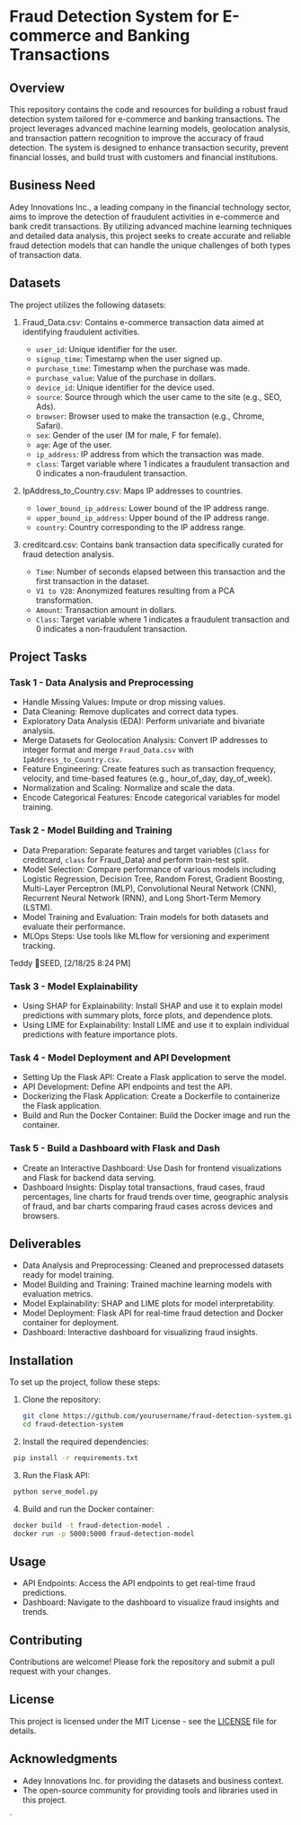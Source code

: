
# Fraud Detection System for E-commerce and Banking Transactions

## Overview

This repository contains the code and resources for building a robust fraud detection system tailored for e-commerce and banking transactions. The project leverages advanced machine learning models, geolocation analysis, and transaction pattern recognition to improve the accuracy of fraud detection. The system is designed to enhance transaction security, prevent financial losses, and build trust with customers and financial institutions.

## Business Need

Adey Innovations Inc., a leading company in the financial technology sector, aims to improve the detection of fraudulent activities in e-commerce and bank credit transactions. By utilizing advanced machine learning techniques and detailed data analysis, this project seeks to create accurate and reliable fraud detection models that can handle the unique challenges of both types of transaction data.

## Datasets

The project utilizes the following datasets:

1. Fraud_Data.csv: Contains e-commerce transaction data aimed at identifying fraudulent activities.

   - `user_id`: Unique identifier for the user.
   - `signup_time`: Timestamp when the user signed up.
   - `purchase_time`: Timestamp when the purchase was made.
   - `purchase_value`: Value of the purchase in dollars.
   - `device_id`: Unique identifier for the device used.
   - `source`: Source through which the user came to the site (e.g., SEO, Ads).
   - `browser`: Browser used to make the transaction (e.g., Chrome, Safari).
   - `sex`: Gender of the user (M for male, F for female).
   - `age`: Age of the user.
   - `ip_address`: IP address from which the transaction was made.
   - `class`: Target variable where 1 indicates a fraudulent transaction and 0 indicates a non-fraudulent transaction.

2. IpAddress_to_Country.csv: Maps IP addresses to countries.

   - `lower_bound_ip_address`: Lower bound of the IP address range.
   - `upper_bound_ip_address`: Upper bound of the IP address range.
   - `country`: Country corresponding to the IP address range.

3. creditcard.csv: Contains bank transaction data specifically curated for fraud detection analysis.
   - `Time`: Number of seconds elapsed between this transaction and the first transaction in the dataset.
   - `V1 to V28`: Anonymized features resulting from a PCA transformation.
   - `Amount`: Transaction amount in dollars.
   - `Class`: Target variable where 1 indicates a fraudulent transaction and 0 indicates a non-fraudulent transaction.

## Project Tasks

### Task 1 - Data Analysis and Preprocessing

- Handle Missing Values: Impute or drop missing values.
- Data Cleaning: Remove duplicates and correct data types.
- Exploratory Data Analysis (EDA): Perform univariate and bivariate analysis.
- Merge Datasets for Geolocation Analysis: Convert IP addresses to integer format and merge `Fraud_Data.csv` with `IpAddress_to_Country.csv`.
- Feature Engineering: Create features such as transaction frequency, velocity, and time-based features (e.g., hour_of_day, day_of_week).
- Normalization and Scaling: Normalize and scale the data.
- Encode Categorical Features: Encode categorical variables for model training.

### Task 2 - Model Building and Training

- Data Preparation: Separate features and target variables (`Class` for creditcard, `class` for Fraud_Data) and perform train-test split.
- Model Selection: Compare performance of various models including Logistic Regression, Decision Tree, Random Forest, Gradient Boosting, Multi-Layer Perceptron (MLP), Convolutional Neural Network (CNN), Recurrent Neural Network (RNN), and Long Short-Term Memory (LSTM).
- Model Training and Evaluation: Train models for both datasets and evaluate their performance.
- MLOps Steps: Use tools like MLflow for versioning and experiment tracking.

Teddy 🌱SEED, [2/18/25 8:24 PM]

### Task 3 - Model Explainability

- Using SHAP for Explainability: Install SHAP and use it to explain model predictions with summary plots, force plots, and dependence plots.
- Using LIME for Explainability: Install LIME and use it to explain individual predictions with feature importance plots.

### Task 4 - Model Deployment and API Development

- Setting Up the Flask API: Create a Flask application to serve the model.
- API Development: Define API endpoints and test the API.
- Dockerizing the Flask Application: Create a Dockerfile to containerize the Flask application.
- Build and Run the Docker Container: Build the Docker image and run the container.

### Task 5 - Build a Dashboard with Flask and Dash

- Create an Interactive Dashboard: Use Dash for frontend visualizations and Flask for backend data serving.
- Dashboard Insights: Display total transactions, fraud cases, fraud percentages, line charts for fraud trends over time, geographic analysis of fraud, and bar charts comparing fraud cases across devices and browsers.

## Deliverables

- Data Analysis and Preprocessing: Cleaned and preprocessed datasets ready for model training.
- Model Building and Training: Trained machine learning models with evaluation metrics.
- Model Explainability: SHAP and LIME plots for model interpretability.
- Model Deployment: Flask API for real-time fraud detection and Docker container for deployment.
- Dashboard: Interactive dashboard for visualizing fraud insights.

## Installation

To set up the project, follow these steps:

1. Clone the repository:
   ```bash
   git clone https://github.com/yourusername/fraud-detection-system.git
   cd fraud-detection-system
   ```
2. Install the required dependencies:

```bash
 pip install -r requirements.txt
```

3. Run the Flask API:

```bash
 python serve_model.py
```

4. Build and run the Docker container:

```bash
 docker build -t fraud-detection-model .
 docker run -p 5000:5000 fraud-detection-model
```

## Usage

- API Endpoints: Access the API endpoints to get real-time fraud predictions.
- Dashboard: Navigate to the dashboard to visualize fraud insights and trends.

## Contributing

Contributions are welcome! Please fork the repository and submit a pull request with your changes.

## License

This project is licensed under the MIT License - see the [LICENSE](LICENSE) file for details.

## Acknowledgments

- Adey Innovations Inc. for providing the datasets and business context.
- The open-source community for providing tools and libraries used in this project.

`
